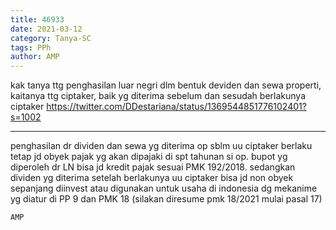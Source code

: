 ```yaml
---
title: 46933
date: 2021-03-12
category: Tanya-SC
tags: PPh
author: AMP
---
```


kak tanya ttg penghasilan luar negri dlm bentuk deviden dan sewa properti, kaitanya ttg ciptaker, baik yg diterima sebelum dan sesudah berlakunya ciptaker https://twitter.com/DDestariana/status/1369544851776102401?s=1002

---

penghasilan dr dividen dan sewa yg diterima op sblm uu ciptaker berlaku tetap jd obyek pajak yg akan dipajaki di spt tahunan si op. bupot yg diperoleh dr LN bisa jd kredit pajak sesuai PMK 192/2018. sedangkan dividen yg diterima setelah berlakunya uu ciptaker bisa jd non obyek sepanjang diinvest atau digunakan untuk usaha di indonesia dg mekanime yg diatur di PP 9 dan PMK 18 (silakan diresume pmk 18/2021 mulai pasal 17)

`AMP`
